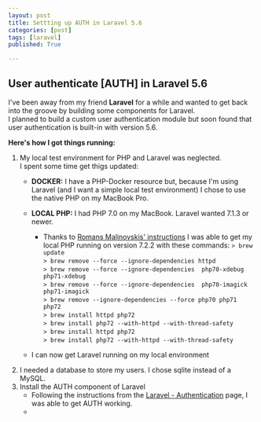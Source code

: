 ```yaml
---
layout: post
title: Settting up AUTH in Laravel 5.6
categories: [post]
tags: [laravel]
published: True

---
```


## User authenticate [AUTH] in Laravel 5.6
I've been away from my friend **Laravel** for a while and wanted to get back into the groove by building some components for Laravel.  
I planned to build a custom user authentication module but soon found that user authentication is built-in with version 5.6.

**Here's how I got things running:**
1. My local test environment for PHP and Laravel was neglected.  
I spent some time get thigs updated:
    - **DOCKER:** I have a PHP-Docker resource but, because I'm using Laravel (and I want a simple local test environment) I chose to use the native PHP on my MacBook Pro. 
    - **LOCAL PHP:** I had PHP 7.0 on my MacBook. Laravel wanted 7.1.3 or newer.
      - Thanks to [Romans Malinovskis' instructions](https://medium.com/@romaninsh/install-php-7-2-on-macos-high-sierra-with-homebrew-bdc4d1b04ea6) I was able to get my local PHP running on version 7.2.2 with these commands:
      `> brew update `  
      `> brew remove --force --ignore-dependencies httpd`  
      `> brew remove --force --ignore-dependencies  php70-xdebug php71-xdebug`  
      `> brew remove --force --ignore-dependencies  php70-imagick php71-imagick`  
      `> brew remove --ignore-dependencies --force php70 php71 php72`  
      `> brew install httpd php72`  
      `> brew install php72 --with-httpd --with-thread-safety`  
      `> brew install httpd php72`  
      `> brew install php72 --with-httpd --with-thread-safety`  

    - I can now get Laravel running on my local environment
2. I needed a database to store my users. I chose sqlite instead of a MySQL.
3. Install the AUTH component of Laravel  
    - Following the instructions from the [Laravel - Authentication](https://laravel.com/docs/5.6/authentication) page, I was able to get AUTH working.
    - 